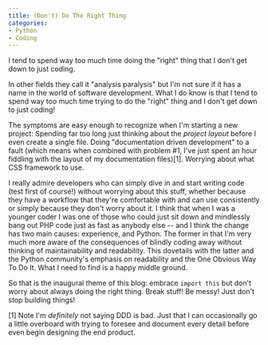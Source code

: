 ```yaml
---
title: (Don't) Do The Right Thing
categories:
- Python
- Coding
---
```


I tend to spend way too much time doing the "right" thing that I don't
get down to just coding.

<!-- more -->

In other fields they call it "analysis paralysis" but I'm not sure if it
has a name in the world of software development. What I do know is that
I tend to spend way too much time trying to do the "right" thing and I
don't get down to just coding!

The symptoms are easy enough to recognize when I'm starting a new
project: Spending far too long just thinking about the *project layout*
before I even create a single file. Doing "documentation driven
development" to a fault (which means when combined with problem #1, I've
just spent an hour fiddling with the layout of my documentation
files)[1]. Worrying about what CSS framework to use.

I really admire developers who can simply dive in and start writing code
(test first of course!) without worrying about this stuff, whether
because they have a workflow that they're comfortable with and can use
consistently or simply because they don't worry about it. I think that
when I was a younger coder I was one of those who could just sit down
and mindlessly bang out PHP code just as fast as anybody else -- and I
think the change has two main causes: experience, and Python. The former
in that I'm very much more aware of the consequences of blindly coding
away without thinking of maintainability and readability. This dovetails
with the latter and the Python community's emphasis on readability and
the One Obvious Way To Do It. What I need to find is a happy middle
ground.

So that is the inaugural theme of this blog: embrace `import this` but
don't worry about always doing the right thing. Break stuff! Be messy!
Just don't stop building things!

[1] Note I'm *definitely* not saying DDD is bad. Just that I can
occasionally go a little overboard with trying to foresee and document
every detail before even begin designing the end product.